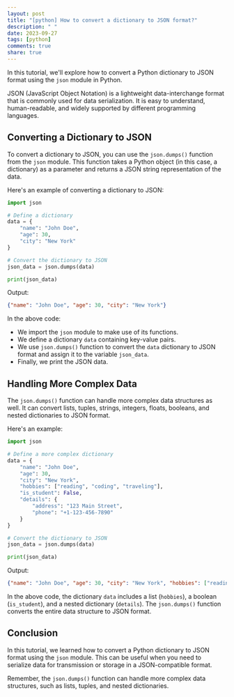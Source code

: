```yaml
---
layout: post
title: "[python] How to convert a dictionary to JSON format?"
description: " "
date: 2023-09-27
tags: [python]
comments: true
share: true
---
```


In this tutorial, we'll explore how to convert a Python dictionary to JSON format using the `json` module in Python.

JSON (JavaScript Object Notation) is a lightweight data-interchange format that is commonly used for data serialization. It is easy to understand, human-readable, and widely supported by different programming languages.

## Converting a Dictionary to JSON

To convert a dictionary to JSON, you can use the `json.dumps()` function from the `json` module. This function takes a Python object (in this case, a dictionary) as a parameter and returns a JSON string representation of the data.

Here's an example of converting a dictionary to JSON:

```python
import json

# Define a dictionary
data = {
    "name": "John Doe",
    "age": 30,
    "city": "New York"
}

# Convert the dictionary to JSON
json_data = json.dumps(data)

print(json_data)
```

Output:
```json
{"name": "John Doe", "age": 30, "city": "New York"}
```

In the above code:

- We import the `json` module to make use of its functions.
- We define a dictionary `data` containing key-value pairs.
- We use `json.dumps()` function to convert the `data` dictionary to JSON format and assign it to the variable `json_data`.
- Finally, we print the JSON data.

## Handling More Complex Data

The `json.dumps()` function can handle more complex data structures as well. It can convert lists, tuples, strings, integers, floats, booleans, and nested dictionaries to JSON format.

Here's an example:

```python
import json

# Define a more complex dictionary
data = {
    "name": "John Doe",
    "age": 30,
    "city": "New York",
    "hobbies": ["reading", "coding", "traveling"],
    "is_student": False,
    "details": {
        "address": "123 Main Street",
        "phone": "+1-123-456-7890"
    }
}

# Convert the dictionary to JSON
json_data = json.dumps(data)

print(json_data)
```

Output: 
```json
{"name": "John Doe", "age": 30, "city": "New York", "hobbies": ["reading", "coding", "traveling"], "is_student": false, "details": {"address": "123 Main Street", "phone": "+1-123-456-7890"}}
```

In the above code, the dictionary `data` includes a list (`hobbies`), a boolean (`is_student`), and a nested dictionary (`details`). The `json.dumps()` function converts the entire data structure to JSON format.

## Conclusion

In this tutorial, we learned how to convert a Python dictionary to JSON format using the `json` module. This can be useful when you need to serialize data for transmission or storage in a JSON-compatible format.

Remember, the `json.dumps()` function can handle more complex data structures, such as lists, tuples, and nested dictionaries.